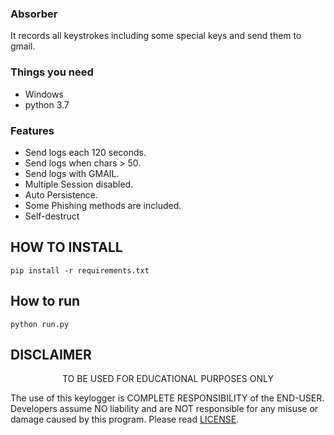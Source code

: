 ### Absorber
It records all keystrokes including some special keys and send them to gmail.

### Things you need
* Windows
* python 3.7

### Features
* Send logs each 120 seconds.
* Send logs when chars > 50.
* Send logs with GMAIL.
* Multiple Session disabled.
* Auto Persistence.
* Some Phishing methods are included.
* Self-destruct


## HOW TO INSTALL
```
pip install -r requirements.txt
```


## How to run
```
python run.py
```

## DISCLAIMER
<p align="center">
  TO BE USED FOR EDUCATIONAL PURPOSES ONLY
</p>

The use of this keylogger is COMPLETE RESPONSIBILITY of the END-USER. Developers assume NO liability and are NOT responsible for any misuse or damage caused by this program. Please read [LICENSE](LICENSE.md).
